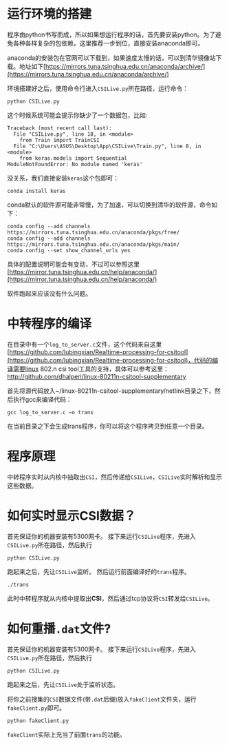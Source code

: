 # 运行环境的搭建
程序由python书写而成，所以如果想运行程序的话，首先要安装python。为了避免各种各样复杂的包依赖，这里推荐一步到位，直接安装anaconda即可。

anaconda的安装包在官网可以下载到，如果速度太慢的话，可以到清华镜像站下载。地址如下[https://mirrors.tuna.tsinghua.edu.cn/anaconda/archive/](https://mirrors.tuna.tsinghua.edu.cn/anaconda/archive/)

环境搭建好之后，使用命令行进入`CSILive.py`所在路径，运行命令：
```shell
python CSILive.py
```
这个时候系统可能会提示你缺少了一个数据包，比如:
```shell
Traceback (most recent call last):
  File "CSILive.py", line 18, in <module>
    from Train import TrainCSI
  File "C:\Users\ASUS\Desktop\App\CSILive\Train.py", line 8, in <module>
    from keras.models import Sequential
ModuleNotFoundError: No module named 'keras'
```
没关系，我们直接安装`keras`这个包即可：
```shell
conda install keras
```
conda默认的软件源可能非常慢，为了加速，可以切换到清华的软件源，命令如下：
```shell
conda config --add channels https://mirrors.tuna.tsinghua.edu.cn/anaconda/pkgs/free/
conda config --add channels https://mirrors.tuna.tsinghua.edu.cn/anaconda/pkgs/main/
conda config --set show_channel_urls yes
```
具体的配置说明可能会有变动，不过可以参照这里[https://mirror.tuna.tsinghua.edu.cn/help/anaconda/](https://mirror.tuna.tsinghua.edu.cn/help/anaconda/)

软件跑起来应该没有什么问题。

# 中转程序的编译
在目录中有一个`log_to_server.c`文件，这个代码来自这里[https://github.com/lubingxian/Realtime-processing-for-csitool](https://github.com/lubingxian/Realtime-processing-for-csitool)，代码的编译需要linux 802.n csi tool工具的支持，具体可以参考这里：http://github.com/dhalperi/linux-80211n-csitool-supplementary

首先将源代码放入~/linux-80211n-csitool-supplementary/netlink目录之下，然后执行gcc来编译代码：
```shell
gcc log_to_server.c –o trans
```
在当前目录之下会生成trans程序，你可以将这个程序拷贝到任意一个目录。

# 程序原理
中转程序实时从内核中抽取出`CSI`，然后传递给`CSILive`，`CSILive`实时解析和显示这些数据。

# 如何实时显示CSI数据？
首先保证你的机器安装有5300网卡。
接下来运行`CSILive`程序，先进入`CSILive.py`所在路径，然后执行
```shell
python CSILive.py
```
跑起来之后，先让`CSILive`监听。
然后运行前面编译好的`trans`程序。
```shell
./trans
```
此时中转程序就从内核中提取出**CSI**，然后通过tcp协议将`CSI`转发给`CSILive`。

# 如何重播`.dat`文件?
首先保证你的机器安装有5300网卡。
接下来运行`CSILive`程序，先进入`CSILive.py`所在路径，然后执行
```shell
python CSILive.py
```
跑起来之后，先让`CSILive`处于监听状态。

将你之前搜集的`CSI`数据文件(带`.dat`后缀)放入`fakeClient`文件夹，运行`fakeClient.py`即可。
```shell
python fakeClient.py
```
`fakeClient`实际上充当了前面`trans`的功能。






